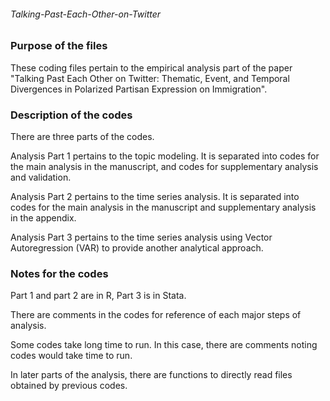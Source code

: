 ###### Talking-Past-Each-Other-on-Twitter
### Purpose of the files
These coding files pertain to the empirical analysis part of the paper "Talking Past Each Other on Twitter: Thematic, Event, and Temporal Divergences in Polarized Partisan Expression on Immigration".

### Description of the codes
There are three parts of the codes. 

Analysis Part 1 pertains to the topic modeling. It is separated into codes for the main analysis in the manuscript, and codes for supplementary analysis and validation.

Analysis Part 2 pertains to the time series analysis. It is separated into codes for the main analysis in the manuscript and supplementary analysis in the appendix.

Analysis Part 3 pertains to the time series analysis using Vector Autoregression (VAR) to provide another analytical approach.

### Notes for the codes
Part 1 and part 2 are in R, Part 3 is in Stata.

There are comments in the codes for reference of each major steps of analysis.

Some codes take long time to run. In this case, there are comments noting codes would take time to run.

In later parts of the analysis, there are functions to directly read files obtained by previous codes.

